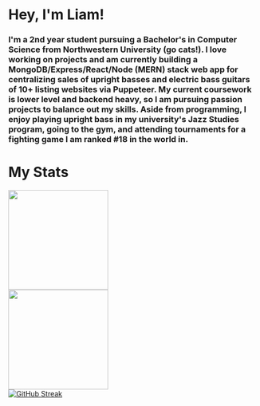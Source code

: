 # Hey, I'm Liam!

### I'm a 2nd year student pursuing a Bachelor's in Computer Science from Northwestern University (go cats!). I love working on projects and am currently building a MongoDB/Express/React/Node (MERN) stack web app for centralizing sales of upright basses and electric bass guitars of 10+ listing websites via Puppeteer. My current coursework is lower level and backend heavy, so I am pursuing passion projects to balance out my skills. Aside from programming, I enjoy playing upright bass in my university's Jazz Studies program, going to the gym, and attending tournaments for a fighting game I am ranked #18 in the world in. </div>

# My Stats

<a href = "https://github.com/anuraghazra/github-readme-stats">
  <img height=200 align="center" src="https://github-readme-stats.vercel.app/api?username=liam-powers&show_icons=true&theme=tokyonight" />
</a>

<br>

<a href = "https://github.com/anuraghazra/convoychat">
  <img height=200 align="center" src="https://github-readme-stats.vercel.app/api/top-langs/?username=liam-powers&layout=compact&theme=tokyonight" />
</a>

<br>
<a href="https://git.io/streak-stats"><img src="https://github-readme-streak-stats.herokuapp.com?user=liam-powers&theme=vue" alt="GitHub Streak" /></a>
